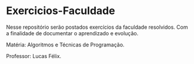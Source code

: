# Exercicios-Faculdade
Nesse repositório serão postados exercícios da faculdade resolvidos. Com a finalidade de documentar o aprendizado e evolução. 

Matéria: Algoritmos e Técnicas de Programação. 

Professor: Lucas Félix.

